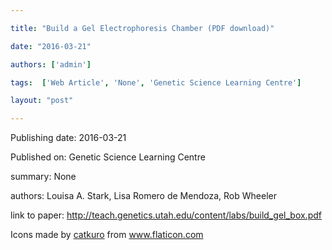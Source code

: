 ---
title: "Build a Gel Electrophoresis Chamber (PDF download)"
date: "2016-03-21"
authors: ['admin']
tags:  ['Web Article', 'None', 'Genetic Science Learning Centre']
layout: "post"
---
Publishing date: 2016-03-21

Published on: Genetic Science Learning Centre

summary: None

authors: Louisa A. Stark, Lisa Romero de Mendoza, Rob Wheeler

link to paper: http://teach.genetics.utah.edu/content/labs/build_gel_box.pdf

Icons made by <a href="https://www.flaticon.com/free-icon/bookshelves_3576884" title="catkuro">catkuro</a> from <a href="https://www.flaticon.com/" title="Flaticon"> www.flaticon.com</a>